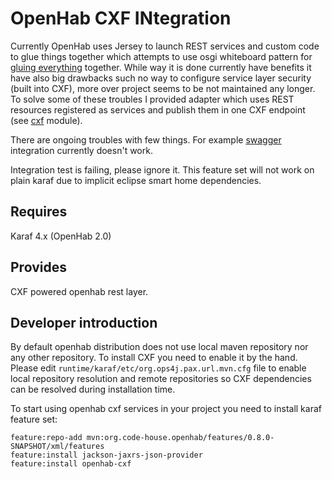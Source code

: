 # OpenHab CXF INtegration

Currently OpenHab uses Jersey to launch REST services and custom code to glue things together which attempts to use osgi
whiteboard pattern for [gluing everything](https://github.com/hstaudacher/osgi-jax-rs-connector/) together. While way it
is done currently have benefits it have also big drawbacks such no way to configure service layer security (built into CXF),
more over project seems to be not maintained any longer. To solve some of these troubles I provided adapter which uses REST
resources registered as services and publish them in one CXF endpoint (see [cxf](./cxf) module).

There are ongoing troubles with few things. For example [swagger](http://github.com/Code-House/karaf-swagger) integration currently doesn't work.

Integration test is failing, please ignore it. This feature set will not work on plain karaf due to implicit eclipse smart home dependencies.

Requires
---
Karaf 4.x (OpenHab 2.0)

Provides
---
CXF powered openhab rest layer.

## Developer introduction

By default openhab distribution does not use local maven repository nor any other repository. To install CXF you need to
enable it by the hand. Please edit `runtime/karaf/etc/org.ops4j.pax.url.mvn.cfg` file to enable local repository resolution
and remote repositories so CXF dependencies can be resolved during installation time.

To start using openhab cxf services in your project you need to install karaf feature set:

```
feature:repo-add mvn:org.code-house.openhab/features/0.8.0-SNAPSHOT/xml/features
feature:install jackson-jaxrs-json-provider
feature:install openhab-cxf
```


